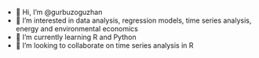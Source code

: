 - 👋 Hi, I’m @gurbuzoguzhan
- 👀 I’m interested in data analysis, regression models, time series analysis, energy and environmental economics
- 🌱 I’m currently learning R and Python
- 💞️ I’m looking to collaborate on time series analysis in R

<!---
gurbuzoguzhan/gurbuzoguzhan is a ✨ special ✨ repository because its `README.md` (this file) appears on your GitHub profile.
You can click the Preview link to take a look at your changes.
--->
